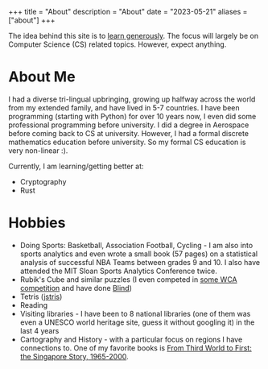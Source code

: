 +++
title = "About"
description = "About"
date = "2023-05-21"
aliases = ["about"]
+++


The idea behind this site is to [learn generously](https://www.recurse.com/self-directives). The focus will largely be on Computer Science (CS) related topics. However, expect anything.


# About Me

I had a diverse tri-lingual upbringing, growing up halfway across the world from my extended family, and have lived in 5-7 countries. 
I have been programming (starting with Python) for over 10 years now, I even did some professional programming before university. I did a degree in Aerospace before coming back to CS at university. However, I had a formal discrete mathematics education before university. So my formal CS education is very non-linear :).


Currently, I am learning/getting better at:

* Cryptography
* Rust

# Hobbies

* Doing Sports: Basketball, Association Football, Cycling - I am also into sports analytics and even wrote a small book (57 pages) on a statistical analysis of successful NBA Teams 
 between grades 9 and 10. I also have attended the MIT Sloan Sports Analytics Conference twice.
* Rubik's Cube and similar puzzles (I even competed in [some WCA competition](https://www.worldcubeassociation.org/persons/2016PENA14) and have done [Blind](https://www.youtube.com/watch?v=vn82TCl8VgY))
* Tetris ([jstris](https://jstris.jezevec10.com/replay/68713051))
* Reading
* Visiting libraries - I have been to 8 national libraries (one of them was even a UNESCO world heritage site, guess it without googling it) in the last 4 years
* Cartography and History - with a particular focus on regions I have connections to. One of my favorite books is [From Third World to First: the Singapore Story, 1965-2000](https://www.worldcat.org/title/from-third-world-to-first-the-singapore-story-1965-2000/oclc/44468763). 








